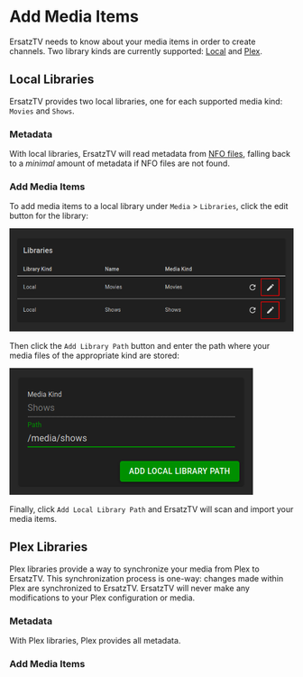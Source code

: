 ﻿# Add Media Items

ErsatzTV needs to know about your media items in order to create channels.
Two library kinds are currently supported: [Local](#local-libraries) and [Plex](#plex-libraries).

## Local Libraries

ErsatzTV provides two local libraries, one for each supported media kind: `Movies` and `Shows`.

### Metadata

With local libraries, ErsatzTV will read metadata from [NFO files](https://kodi.wiki/view/NFO_files), falling back to a *minimal* amount of metadata if NFO files are not found.

### Add Media Items

To add media items to a local library under `Media` > `Libraries`, click the edit button for the library:

![Libraries Edit Icon](../images/libraries-edit-icon.png)

Then click the `Add Library Path` button and enter the path where your media files of the appropriate kind are stored:

![Add Local Library Path](../images/shows-add-local-library-path.png)

Finally, click `Add Local Library Path` and ErsatzTV will scan and import your media items.

## Plex Libraries

Plex libraries provide a way to synchronize your media from Plex to ErsatzTV.
This synchronization process is one-way: changes made within Plex are synchronized to ErsatzTV.
ErsatzTV will never make any modifications to your Plex configuration or media.

### Metadata

With Plex libraries, Plex provides all metadata.

### Add Media Items


